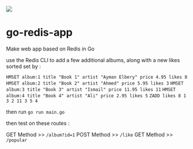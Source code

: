 <img src="https://www.restapiexample.com/wp-content/uploads/2018/06/golang-redis-databse-example.png">






# go-redis-app
Make web app based on Redis in Go 

use the Redis CLI to add a few additional albums, along with a new likes sorted set by :

`HMSET album:1 title "Book 1" artist "Ayman Elbery" price 4.95 likes 8`
`HMSET album:2 title "Book 2" artist "Ahmed" price 5.95 likes 3`
`HMSET album:3 title "Book 3" artist "Ismail" price 11.95 likes 11`
`HMSET album:4 title "Book 4" artist "Ali" price 2.95 likes 5`
`ZADD likes 8 1 3 2 11 3 5 4`


then run `go run main.go` 

then test on these routes :

GET  Method >> `/album?id=1`
POST Method >> `/like`
GET  Method >> `/popular`
